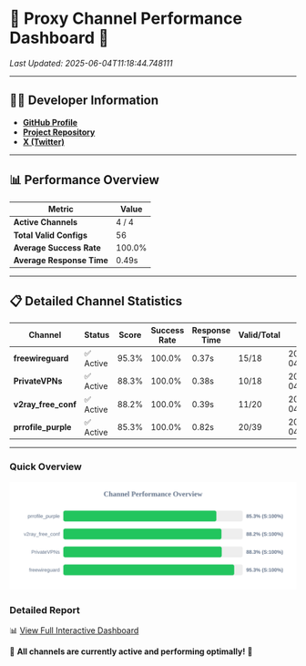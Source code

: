 # 🌟 Proxy Channel Performance Dashboard 🌟

_Last Updated: 2025-06-04T11:18:44.748111_

---

## 👩‍💻 Developer Information

- **[GitHub Profile](https://github.com/4n0nymou3)**  
- **[Project Repository](https://github.com/4n0nymou3/multi-proxy-config-fetcher)**  
- **[X (Twitter)](https://x.com/4n0nymou3)**  

---

## 📊 Performance Overview

| Metric                | Value       |
|-----------------------|-------------|
| **Active Channels**   | 4 / 4       |
| **Total Valid Configs** | 56          |
| **Average Success Rate** | 100.0%      |
| **Average Response Time** | 0.49s       |

---

## 📋 Detailed Channel Statistics

| Channel          | Status     | Score  | Success Rate | Response Time | Valid/Total | Last Success               |
|------------------|------------|--------|--------------|---------------|-------------|----------------------------|
| **freewireguard**  | ✅ Active  | 95.3%  | 100.0% | 0.37s         | 15/18       | 2025-06-04T11:18:44.746800 |
| **PrivateVPNs**  | ✅ Active  | 88.3%  | 100.0% | 0.38s         | 10/18       | 2025-06-04T11:18:44.349110 |
| **v2ray_free_conf**  | ✅ Active  | 88.2%  | 100.0% | 0.39s         | 11/20       | 2025-06-04T11:18:43.934665 |
| **prrofile_purple**  | ✅ Active  | 85.3%  | 100.0% | 0.82s         | 20/39       | 2025-06-04T11:18:43.465295 |

---

### Quick Overview
<div align="center">
  <a href="https://raw.githubusercontent.com/nullluser/NullRepo/refs/heads/main/assets/channel_stats_chart.svg">
    <img src="https://raw.githubusercontent.com/nullluser/NullRepo/refs/heads/main/assets/channel_stats_chart.svg" alt="Source Performance Statistics" width="800">
  </a>
</div>

### Detailed Report
📊 [View Full Interactive Dashboard](https://htmlpreview.github.io/?https://github.com/nullluser/NullRepo/blob/main/assets/performance_report.html)

🎉 **All channels are currently active and performing optimally!** 🎉
